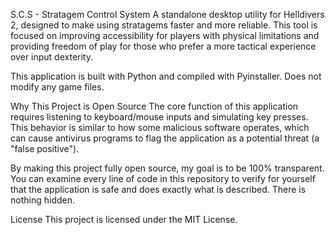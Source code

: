 S.C.S - Stratagem Control System
A standalone desktop utility for Helldivers 2, designed to make using stratagems faster and more reliable. This tool is focused on improving accessibility for players with physical limitations and providing freedom of play for those who prefer a more tactical experience over input dexterity.

This application is built with Python and compiled with Pyinstaller. Does not modify any game files.

Why This Project is Open Source
The core function of this application requires listening to keyboard/mouse inputs and simulating key presses. This behavior is similar to how some malicious software operates, which can cause antivirus programs to flag the application as a potential threat (a "false positive").

By making this project fully open source, my goal is to be 100% transparent. You can examine every line of code in this repository to verify for yourself that the application is safe and does exactly what is described. There is nothing hidden.

License
This project is licensed under the MIT License.
